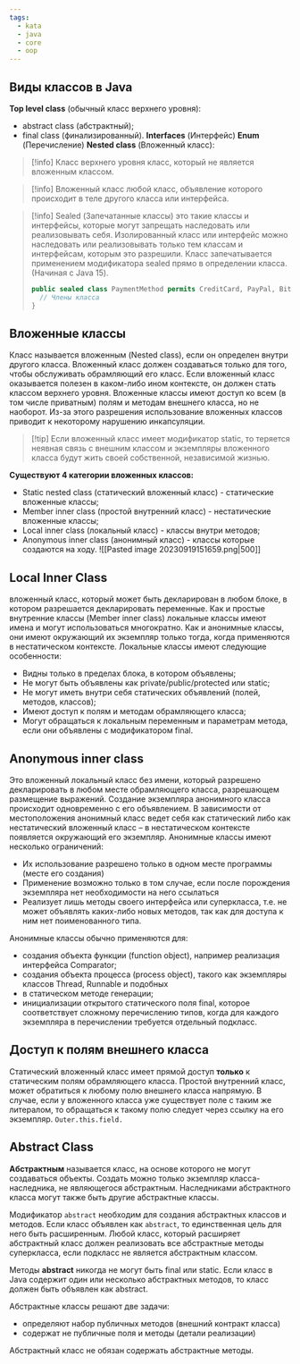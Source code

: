 ```yaml
---
tags:
  - kata
  - java
  - core
  - oop
---
```

## Виды классов в Java
**Top level class** (обычный класс верхнего уровня):
- abstract class (абстрактный);
- final class (финализированный).
**Interfaces** (Интерфейс)
**Enum** (Перечисление)
**Nested class** (Вложенный класс):

> [!info] Класс верхнего уровня
> класс, который не является вложенным классом.

> [!info] Вложенный класс
> любой класс, объявление которого происходит в теле другого класса или интерфейса.

> [!info] Sealed (Запечатанные классы)
> это такие классы и интерфейсы, которые могут запрещать наследовать или реализовывать себя.
> Изолированный класс или интерфейс можно наследовать или реализовывать только тем классам и интерфейсам, которым это разрешили.
> Класс запечатывается применением модификатора sealed прямо в определении класса.(Начиная с Java 15).
> ``` java
> public sealed class PaymentMethod permits CreditCard, PayPal, Bitcoin {
> 	// Члены класса
> }
> ```

## Вложенные классы
Класс называется вложенным (Nested class), если он определен внутри другого класса. Вложенный класс должен создаваться только для того, чтобы обслуживать обрамляющий его класс. Если вложенный класс оказывается полезен в каком-либо ином контексте, он должен стать классом верхнего уровня.
Вложенные классы имеют доступ ко всем (в том числе приватным) полям и методам внешнего класса, но не наоборот. Из-за этого разрешения использование вложенных классов приводит к некоторому нарушению инкапсуляции.
> [!tip] Если вложенный класс имеет модификатор static, то теряется неявная связь с внешним классом и экземпляры вложенного класса будут жить своей собственной, независимой жизнью.

**Существуют 4 категории вложенных классов:**
- Static nested class (статический вложенный класс) - статические вложенные классы;
- Member inner class (простой внутренний класс) - нестатические вложенные классы;
- Local inner class (локальный класс) - классы внутри методов;
- Anonymous inner class (анонимный класс) - классы которые создаются на ходу.
![[Pasted image 20230919151659.png|500]]

## Local Inner Class
вложенный класс, который может быть декларирован в любом блоке, в котором разрешается декларировать переменные.
Как и простые внутренние классы (Member inner class) локальные классы имеют имена и могут использоваться многократно. Как и анонимные классы, они имеют окружающий их экземпляр только тогда, когда применяются в нестатическом контексте.
Локальные классы имеют следующие особенности:
- Видны только в пределах блока, в котором объявлены;
- Не могут быть объявлены как private/public/protected или static;
- Не могут иметь внутри себя статических объявлений (полей, методов, классов);
- Имеют доступ к полям и методам обрамляющего класса;
- Могут обращаться к локальным переменным и параметрам метода, если они объявлены с модификатором final.

## Anonymous inner class
Это вложенный локальный класс без имени, который разрешено декларировать в любом месте обрамляющего класса, разрешающем размещение выражений.
Создание экземпляра анонимного класса происходит одновременно с его объявлением.
В зависимости от местоположения анонимный класс ведет себя как статический либо как нестатический вложенный класс – в нестатическом контексте появляется окружающий его экземпляр.
Анонимные классы имеют несколько ограничений:
- Их использование разрешено только в одном месте программы (месте его создания)
- Применение возможно только в том случае, если после порождения экземпляра нет необходимости на него ссылаться
- Реализует лишь методы своего интерфейса или суперкласса, т.е. не может объявлять каких-либо новых методов, так как для доступа к ним нет поименованного типа.

Анонимные классы обычно применяются для: 
- создания объекта функции (function object), например реализация интерфейса Comparator;
- создания объекта процесса (process object), такого как экземпляры классов Thread, Runnable и подобных
- в статическом методе генерации;
- инициализации открытого статического поля final, которое соответствует сложному перечислению типов, когда для каждого экземпляра в перечислении требуется отдельный подкласс.

## Доступ к полям внешнего класса
Статический вложенный класс имеет прямой доступ **только** к статическим полям обрамляющего класса.
Простой внутренний класс, может обратиться к любому полю внешнего класса напрямую.
В случае, если у вложенного класса уже существует поле с таким же литералом, то обращаться к такому полю следует через ссылку на его экземпляр. `Outer.this.field.`


## Abstract Class
**Абстрактным** называется класс, на основе которого не могут создаваться объекты.
Создать можно только экземпляр класса-наследника, не являющегося абстрактным.
Наследниками абстрактного класса могут также быть другие абстрактные классы.

Модификатор `abstract` необходим для создания абстрактных классов и методов. Если класс объявлен как `abstract`, то единственная цель для него быть расширенным. Любой класс, который расширяет абстрактный класс должен реализовать все абстрактные методы суперкласса, если подкласс не является абстрактным классом.

Методы **abstract** никогда не могут быть final или static.
Если класс в Java содержит один или несколько абстрактных методов, то класс должен быть объявлен как abstract.

Абстрактные классы решают две задачи:
- определяют набор публичных методов (внешний контракт класса)
- содержат не публичные поля и методы (детали реализации)

Абстрактный класс не обязан содержать абстрактные методы.